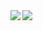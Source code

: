 
<img align="left" src="https://github-readme-stats.vercel.app/api?username=useragents&count_private=true&line_height=21&show_icons=true&hide_border=true&theme=midnight-purple"/>
<img align="left" src="https://github-readme-stats.vercel.app/api/top-langs/?username=useragents&layout=compact&card_width=445&hide_border=true&theme=midnight-purple"/>
